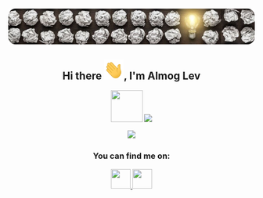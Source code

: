  ![](innovation-narrow-round.png)
<html>
  <!--<div align="center">
    <img src="https://github.com/raghavk16/raghavk16/blob/master/octo.gif" alt="GitHub Logo" width="120" height="120" />
  </div>-->

  <h2 align="center">Hi there <img src="https://raw.githubusercontent.com/ABSphreak/ABSphreak/master/gifs/Hi.gif" width="40" height="40">, I'm Almog Lev</h2>

  <div>
    <p align="center">
      <a href="https://www.github.com/almoglev" target="_blank"><img src="https://github.com/raghavk16/raghavk16/blob/master/octo.gif" width="65" height="65"/></a>
      <img src="https://readme-typing-svg.herokuapp.com/?lines=Software%Developer%20at%20WSC%20Sports;B.Sc.%20Computer%20Science%20Graduate;Always%20learning%20new%20technologies&font=Fira%20Code&center=true&width=380&height=45&color=f75c7e&vCenter=true&size=18"></a>
    </p>
  </div>
  
<div align = "center">
  <!--<img height="135px" src="https://github-readme-stats.vercel.app/api?username=almoglev&hide_title=true&hide_border=true&show_icons=true&include_all_commits=true&count_private=true&line_height=21&theme=buefy" />-->
  
  <img height="180px" src="https://github-readme-stats.vercel.app/api/top-langs/?username=almoglev&hide=html&hide_title=true&hide_border=true&layout=compact&langs_count=8&theme=buefy" />
  
  <!--<br/> 
  <img alt="Activity Graph" src="https://activity-graph.herokuapp.com/graph?username=almoglev&bg_color=1F222E&color=F8D866&line=F85D7F&point=FFFFFF&hide_border=true" />
</div>-->
  
<div align="center">
  <h3 align="center">You can find me on:</h3>
  <a href="https://www.linkedin.com/in/almoglev" target="_blank">
    <img src="https://img.icons8.com/external-tal-revivo-color-tal-revivo/24/000000/external-linkedin-in-logo-used-for-professional-networking-logo-color-tal-revivo.png" width="40" height="40"/>
  </a>
  <a href="https://almoglev.netlify.app/" target="_blank"><img src="https://img.icons8.com/cotton/64/000000/website--v1.png" width="40" height="40"/></a>
</div>
</html>
